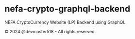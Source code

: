 # nefa-crypto-graphql-backend

NEFA CryptoCurrency Website (LP) Backend using GraphQL

&copy; 2024 @devmaster518 - All rights reserved.
